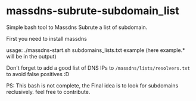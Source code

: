 # massdns-subrute-subdomain_list
Simple bash tool to Massdns Subrute a list of subdomain.

First you need to install massdns

usage: ./massdns-start.sh subdomains_lists.txt example (here example.* will be in the output)

Don't forget to add a good list of DNS IPs to `/massdns/lists/resolvers.txt` to avoid false positives  :D

PS: This bash is not complete, the Final idea is to look for subdomains reclusively. feel free to contribute.

